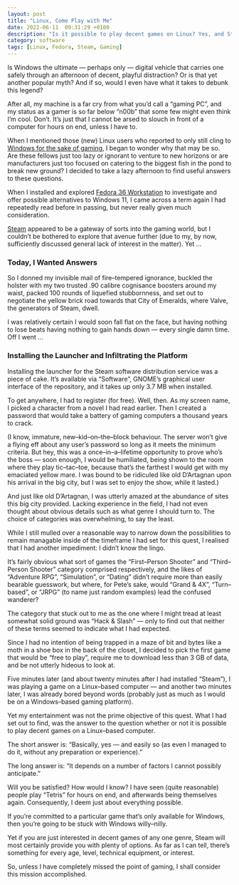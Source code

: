 ```yaml
---
layout: post
title: "Linux, Come Play with Me"
date: 2022-06-11  09:31:29 +0100
description: "Is it possible to play decent games on Linux? Yes, and Steam might well be the ally you were looking for to complete your quest."
category: software
tags: [Linux, Fedora, Steam, Gaming]
---
```


<p>Is Windows the ultimate — perhaps only — digital vehicle that carries one safely through an afternoon of decent, playful distraction? Or is that yet another popular myth? And if so, would I even have what it takes to debunk this legend?</p>

<p>After all, my machine is a far cry from what you’d call a “gaming <abbr>PC</abbr>”, and my status as a gamer is so far below “n00b” that some few might even think I’m cool. Don’t. It’s just that I cannot be arsed to slouch in front of a computer for hours on end, unless I have to.</p>

<p>When I mentioned those (new) Linux users who reported to only still cling to <a href="{{ site.baseurl }}{% post_url 2022-04-18-windows11-review-conclusion %}">Windows for the sake of gaming</a>, I began to wonder why that may be so. Are these fellows just too lazy or ignorant to venture to new horizons or are manufacturers just too focused on catering to the biggest fish in the pond to break new ground? I decided to take a lazy afternoon to find useful answers to these questions.</p>
<!--more-->

<p>When I installed and explored <a rel="external" href="https://getfedora.org/">Fedora 36 Workstation</a> to investigate and offer possible alternatives to Windows 11, I came across a term again I had repeatedly read before in passing, but never really given much consideration.</p>

<p><a rel="external" href="https://store.steampowered.com/">Steam</a> appeared to be a gateway of sorts into the gaming world, but I couldn’t be bothered to explore that avenue further (due to my, by now, sufficiently discussed general lack of interest in the matter). Yet …</p>

<h3>Today, I Wanted Answers</h3>

<p>So I donned my invisible mail of fire–tempered ignorance, buckled the holster with my two trusted .90 calibre cognisance boosters around my waist, packed 100 rounds of liquefied stubbornness, and set out to negotiate the yellow brick road towards that City of Emeralds, where Valve, the generators of Steam, dwell.</p>

<p>I was relatively certain I would soon fall flat on the face, but having nothing to lose beats having nothing to gain hands down — every single damn time. Off I went …</p>

<h3>Installing the Launcher and Infiltrating the Platform</h3>

<p>Installing the launcher for the Steam software distribution service was a piece of cake. It’s available via “Software”, <abbr>GNOME</abbr>’s graphical user interface of the repository, and it takes up only 3.7 <abbr>MB</abbr> when installed.</p>

<p>To get anywhere, I had to register (for free). Well, then. As my screen name, I picked a character from a novel I had read earlier. Then I created a password that would take a battery of gaming computers a thousand years to crack.</p>

<p>(I know, immature, new–kid–on–the–block behaviour. The server won’t give a flying eff about any user’s password so long as it meets the minimum criteria. But hey, this was a once–in–a–lifetime opportunity to prove who’s the boss — soon enough, I would be humiliated, being shown to the room where they play tic–tac–toe, because that’s the farthest I would get with my emaciated yellow mare. I was bound to be ridiculed like old D’Artagnan upon his arrival in the big city, but I was set to enjoy the show, while it lasted.)</p>

<p>And just like old D’Artagnan, I was utterly amazed at the abundance of sites this big city provided. Lacking experience in the field, I had not even thought about obvious details such as what genre I should turn to. The choice of categories was overwhelming, to say the least.</p>

<p>While I still mulled over a reasonable way to narrow down the possibilities to remain managable inside of the timeframe I had set for this quest, I realised that I had another impediment: I didn’t know the lingo.</p>

<p>It’s fairly obvious what sort of games the “First–Person Shooter” and “Third–Person Shooter” category comprised respectively, and the likes of “Adventure <abbr>RPG</abbr>”, “Simulation”, or “Dating” didn’t require more than easily bearable guesswork, but where, for Pete’s sake, would “Grand &amp; 4X”, “Turn–based”, or “<abbr>JRPG</abbr>” (to name just random examples) lead the confused wanderer?</p>

<p>The category that stuck out to me as the one where I might tread at least somewhat solid ground was “Hack &amp; Slash” — only to find out that neither of these terms seemed to indicate what I had expected.</p>

<p>Since I had no intention of being trapped in a maze of bit and bytes like a moth in a shoe box in the back of the closet, I decided to pick the first game that would be “free to play”, require me to download less than 3 <abbr>GB</abbr> of data, and be not utterly hideous to look at.</p>

<p>Five minutes later (and about twenty minutes after I had installed “Steam”), I was playing a game on a Linux–based computer — and another two minutes later, I was already bored beyond words (probably just as much as I would be on a Windows–based gaming platform).</p>

<p>Yet my entertainment was not the prime objective of this quest. What I had set out to find, was the answer to the question whether or not it is possible to play decent games on a Linux–based computer.</p>

<p>The short answer is: “Basically, yes — and easily so (as even I managed to do it, without any preparation or experience).”</p>

<p>The long answer is: “It depends on a number of factors I cannot possibly anticipate.”</p>

<p>Will you be satisfied? How would I know? I have seen (quite reasonable) people play “Tetris” for hours on end, and afterwards being themselves again. Consequently, I deem just about everything possible.</p>

<p>If you’re committed to a particular game that’s only available for Windows, then you’re going to be stuck with Windows willy–nilly.</p>

<p>Yet if you are just interested in decent games of any one genre, Steam will most certainly provide you with plenty of options. As far as I can tell, there’s something for every age, level, technical equipment, or interest.</p>

<p>So, unless I have completely missed the point of gaming, I shall consider this mission accomplished.</p>
